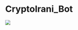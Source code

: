 # CryptoIrani_Bot

<img style="-webkit-user-select: none;margin: auto;cursor: zoom-in;background-color: hsl(0, 0%, 90%);transition: background-color 300ms;" src="https://mypileus.nl/wp-content/uploads/2020/12/RisicoBeperkenAfbeelding.png">
